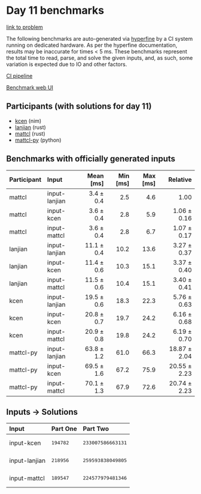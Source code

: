 # Day 11 benchmarks

[link to problem](https://adventofcode.com/2024/day/11)

The following benchmarks are auto-generated via
[hyperfine](https://github.com/sharkdp/hyperfine) by a CI system running on
dedicated hardware. As per the hyperfine documentation, results may be
inaccurate for times < 5 ms. These benchmarks represent the total time to read,
parse, and solve the given inputs, and, as such, some variation is expected due
to IO and other factors.

[CI pipeline](http://ci.papercode.net:8080/teams/main/pipelines/aoc2024)

[Benchmark web UI](https://aoc.ancalagon.black)


## Participants (with solutions for day 11)

- [kcen](https://github.com/kcen/aoc2024) (nim)
- [lanjian](https://github.com/lanjian/aoc-2024) (rust)
- [mattcl](https://github.com/mattcl/aoc2024) (rust)
- [mattcl-py](https://github.com/mattcl/aoc2024-py) (python)


## Benchmarks with officially generated inputs

| Participant | Input | Mean [ms] | Min [ms] | Max [ms] | Relative |
|:---|:---|---:|---:|---:|---:|
| mattcl | input-lanjian | 3.4 ± 0.4 | 2.5 | 4.6 | 1.00 |
| mattcl | input-kcen | 3.6 ± 0.4 | 2.8 | 5.9 | 1.06 ± 0.16 |
| mattcl | input-mattcl | 3.6 ± 0.4 | 2.8 | 6.7 | 1.07 ± 0.17 |
| lanjian | input-lanjian | 11.1 ± 0.4 | 10.2 | 13.6 | 3.27 ± 0.37 |
| lanjian | input-kcen | 11.4 ± 0.6 | 10.3 | 15.1 | 3.37 ± 0.40 |
| lanjian | input-mattcl | 11.5 ± 0.6 | 10.4 | 15.1 | 3.40 ± 0.41 |
| kcen | input-lanjian | 19.5 ± 0.6 | 18.3 | 22.3 | 5.76 ± 0.63 |
| kcen | input-kcen | 20.8 ± 0.7 | 19.7 | 24.2 | 6.16 ± 0.68 |
| kcen | input-mattcl | 20.9 ± 0.8 | 19.8 | 24.2 | 6.19 ± 0.70 |
| mattcl-py | input-lanjian | 63.8 ± 1.2 | 61.0 | 66.3 | 18.87 ± 2.04 |
| mattcl-py | input-kcen | 69.5 ± 1.6 | 67.2 | 75.9 | 20.55 ± 2.23 |
| mattcl-py | input-mattcl | 70.1 ± 1.3 | 67.9 | 72.6 | 20.74 ± 2.23 |


## Inputs -> Solutions

| Input | Part One | Part Two |
|:---|:---|:---|
|input-kcen|<pre>194782</pre>|<pre>233007586663131</pre>|
|input-lanjian|<pre>218956</pre>|<pre>259593838049805</pre>|
|input-mattcl|<pre>189547</pre>|<pre>224577979481346</pre>|